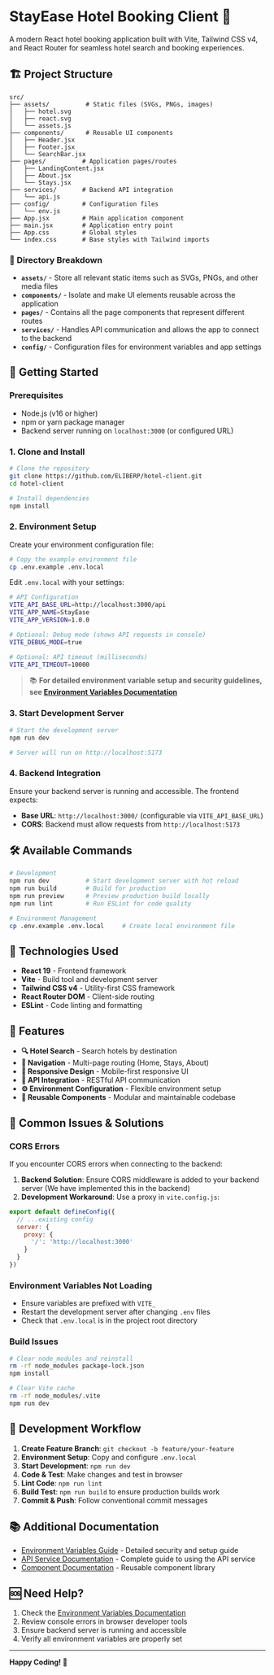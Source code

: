 # StayEase Hotel Booking Client 🏨

A modern React hotel booking application built with Vite, Tailwind CSS v4, and React Router for seamless hotel search and booking experiences.

## 🏗️ Project Structure

```
src/
├── assets/          # Static files (SVGs, PNGs, images)
│   ├── hotel.svg
│   ├── react.svg
│   └── assets.js
├── components/      # Reusable UI components
│   ├── Header.jsx
│   ├── Footer.jsx
│   └── SearchBar.jsx
├── pages/          # Application pages/routes
│   ├── LandingContent.jsx
│   ├── About.jsx
│   └── Stays.jsx
├── services/       # Backend API integration
│   └── api.js
├── config/         # Configuration files
│   └── env.js
├── App.jsx         # Main application component
├── main.jsx        # Application entry point
├── App.css         # Global styles
└── index.css       # Base styles with Tailwind imports
```

### 📁 Directory Breakdown

- **`assets/`** - Store all relevant static items such as SVGs, PNGs, and other media files
- **`components/`** - Isolate and make UI elements reusable across the application
- **`pages/`** - Contains all the page components that represent different routes
- **`services/`** - Handles API communication and allows the app to connect to the backend
- **`config/`** - Configuration files for environment variables and app settings

## 🚀 Getting Started

### Prerequisites

- Node.js (v16 or higher)
- npm or yarn package manager
- Backend server running on `localhost:3000` (or configured URL)

### 1. Clone and Install

```bash
# Clone the repository
git clone https://github.com/ELIBERP/hotel-client.git
cd hotel-client

# Install dependencies
npm install
```

### 2. Environment Setup

Create your environment configuration file:

```bash
# Copy the example environment file
cp .env.example .env.local
```

Edit `.env.local` with your settings:

```bash
# API Configuration
VITE_API_BASE_URL=http://localhost:3000/api
VITE_APP_NAME=StayEase
VITE_APP_VERSION=1.0.0

# Optional: Debug mode (shows API requests in console)
VITE_DEBUG_MODE=true

# Optional: API timeout (milliseconds)
VITE_API_TIMEOUT=10000
```

> 📚 **For detailed environment variable setup and security guidelines, see [Environment Variables Documentation](./docs/ENVIRONMENT_VARIABLES.md)**

### 3. Start Development Server

```bash
# Start the development server
npm run dev

# Server will run on http://localhost:5173
```

### 4. Backend Integration

Ensure your backend server is running and accessible. The frontend expects:

- **Base URL**: `http://localhost:3000/` (configurable via `VITE_API_BASE_URL`)
- **CORS**: Backend must allow requests from `http://localhost:5173`

## 🛠️ Available Commands

```bash
# Development
npm run dev          # Start development server with hot reload
npm run build        # Build for production
npm run preview      # Preview production build locally
npm run lint         # Run ESLint for code quality

# Environment Management
cp .env.example .env.local     # Create local environment file
```

## 🎨 Technologies Used

- **React 19** - Frontend framework
- **Vite** - Build tool and development server
- **Tailwind CSS v4** - Utility-first CSS framework
- **React Router DOM** - Client-side routing
- **ESLint** - Code linting and formatting

## 📱 Features

- **🔍 Hotel Search** - Search hotels by destination
- **🧭 Navigation** - Multi-page routing (Home, Stays, About)
- **📱 Responsive Design** - Mobile-first responsive UI
- **🔌 API Integration** - RESTful API communication
- **⚙️ Environment Configuration** - Flexible environment setup
- **🎯 Reusable Components** - Modular and maintainable codebase

## 🐛 Common Issues & Solutions

### CORS Errors
If you encounter CORS errors when connecting to the backend:

1. **Backend Solution**: Ensure CORS middleware is added to your backend server (We have implemented this in the backend)
2. **Development Workaround**: Use a proxy in `vite.config.js`:

```javascript
export default defineConfig({
  // ...existing config
  server: {
    proxy: {
      '/': 'http://localhost:3000'
    }
  }
})
```

### Environment Variables Not Loading
- Ensure variables are prefixed with `VITE_`
- Restart the development server after changing `.env` files
- Check that `.env.local` is in the project root directory

### Build Issues
```bash
# Clear node_modules and reinstall
rm -rf node_modules package-lock.json
npm install

# Clear Vite cache
rm -rf node_modules/.vite
npm run dev
```

## 🤝 Development Workflow

1. **Create Feature Branch**: `git checkout -b feature/your-feature`
2. **Environment Setup**: Copy and configure `.env.local`
3. **Start Development**: `npm run dev`
4. **Code & Test**: Make changes and test in browser
5. **Lint Code**: `npm run lint`
6. **Build Test**: `npm run build` to ensure production builds work
7. **Commit & Push**: Follow conventional commit messages

## 📚 Additional Documentation

- [Environment Variables Guide](./docs/ENVIRONMENT_VARIABLES.md) - Detailed security and setup guide
- [API Service Documentation](./docs/API_SERVICE.md) - Complete guide to using the API service
- [Component Documentation](./src/components/) - Reusable component library

## 🆘 Need Help?

1. Check the [Environment Variables Documentation](./docs/ENVIRONMENT_VARIABLES.md)
2. Review console errors in browser developer tools
3. Ensure backend server is running and accessible
4. Verify all environment variables are properly set

---

**Happy Coding! 🚀**
